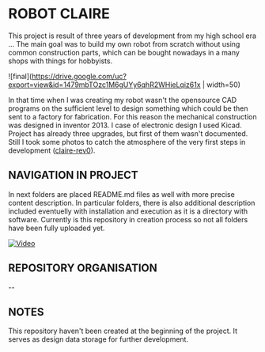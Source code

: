 # ROBOT CLAIRE
This project is result of three years of development from my high school era ...
The main goal was to build my own robot from scratch without using common
construction parts, which can be bought nowadays in a many shops with things
for hobbyists.

![final](https://drive.google.com/uc?export=view&id=1479mbTOzc1M6gUYy6qhR2WHieLqiz61x | width=50)

In that time when I was creating my robot wasn't the opensource CAD programs
on the sufficient level to design something which could be then sent to a
factory for fabrication. For this reason the mechanical construction was 
designed in inventor 2013. I case of electronic design I used Kicad.
Project has already three upgrades, but first of them wasn't documented. Still
I took some photos to catch the atmosphere of the very first steps in development 
([claire-rev0](https://drive.google.com/open?id=1PmOoYiifd_Xv0sS2DL9yxbEeKM7cLnv_)).

## NAVIGATION IN PROJECT
In next folders are placed README.md files as well with more precise content 
description. In particular folders, there is also additional description
included eventuelly with installation and execution as it is a directory with 
software. Currently is this repository in creation process so not all folders
have been fully uploaded yet.

[![Video](http://img.youtube.com/vi/Z39dk2hXI14/0.jpg)](http://www.youtube.com/watch?v=Z39dk2hXI14 "")

## REPOSITORY ORGANISATION
--

## NOTES
This repository haven't been created at the beginning of the project. It serves
as design data storage for further development.
